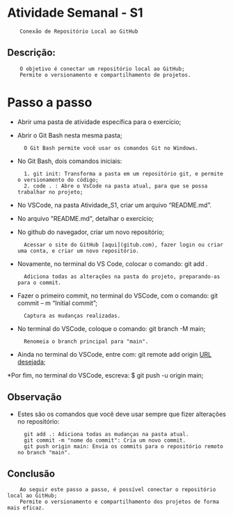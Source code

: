 # Atividade Semanal - S1

        Conexão de Repositório Local ao GitHub

## Descrição:

        O objetivo é conectar um repositório local ao GitHub;
        Permite o versionamento e compartilhamento de projetos.

# Passo a passo

* Abrir uma pasta de atividade específica para o exercício;
* Abrir o Git Bash nesta mesma pasta;

        O Git Bash permite você usar os comandos Git no Windows.

* No Git Bash, dois comandos iniciais:

        1. git init: Transforma a pasta em um repositório git, e permite o versionamento do código;
        2. code . : Abre o VsCode na pasta atual, para que se possa trabalhar no projeto;

* No VSCode, na pasta Atividade_S1, criar um arquivo “README.md”.
* No arquivo "README.md", detalhar o exercício;
* No github do navegador, criar um novo repositório;

        Acessar o site do GitHub [aqui](gitub.com), fazer login ou criar uma conta, e criar um novo repositório.

* Novamente, no terminal do VS Code, colocar o comando: git add . 

        Adiciona todas as alterações na pasta do projeto, preparando-as para o commit.  

* Fazer o primeiro commit, no terminal do VSCode, com o comando: git commit – m “Initial commit”;

        Captura as mudanças realizadas.

* No terminal do VSCode, coloque o comando: git branch -M main;

        Renomeia o branch principal para "main".

* Ainda no terminal do VSCode, entre com: git remote add origin [URL desejada](https://github.com/Maria-Bethania/Atividade_S1.git);

*Por fim, no terminal do VSCode, escreva: $ git push -u origin main;

## Observação

* Estes são os comandos que você deve usar sempre que fizer alterações no repositório:

        git add .: Adiciona todas as mudanças na pasta atual.
        git commit -m "nome do commit": Cria um novo commit.
        git push origin main: Envia os commits para o repositório remoto no branch "main".

## Conclusão

        Ao seguir este passo a passo, é possível conectar o repositório local ao GitHub;
        Permite o versionamento e compartilhamento dos projetos de forma mais eficaz.


